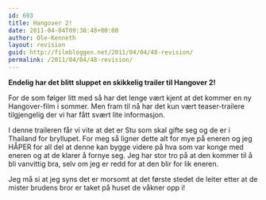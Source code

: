 ```yaml
---
id: 693
title: Hangover 2!
date: 2011-04-04T09:38:48+00:00
author: Ole-Kenneth
layout: revision
guid: http://filmbloggen.net/2011/04/04/48-revision/
permalink: /2011/04/04/48-revision/
---
```

**Endelig har det blitt sluppet en skikkelig trailer til Hangover 2!**

<div class="video-shortcode">
</div>

For de som følger litt med så har det lenge vært kjent at det kommer en ny Hangover-film i sommer. Men fram til nå har det kun vært teaser-trailere tilgjengelig der vi har fått svært lite informasjon.

I denne traileren får vi vite at det er Stu som skal gifte seg og de er i Thailand for bryllupet. For meg så ligner dette alt for mye på eneren og jeg HÅPER for all del at denne kan bygge videre på hva som var konge med eneren og at de klarer å fornye seg. Jeg har stor tro på at den kommer til å bli vanvittig bra, selv om jeg er redd for at den blir for lik eneren.

Jeg må si at jeg syns det er morsomt at det første stedet de leiter etter at de mister brudens bror er taket på huset de våkner opp i!